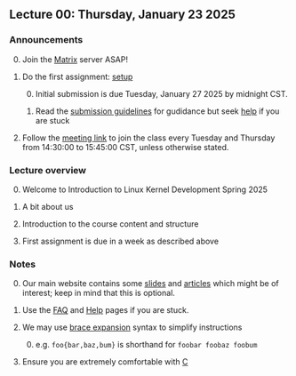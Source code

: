 ## Lecture 00: Thursday, January 23 2025

### Announcements

0. Join the [Matrix](/matrix.md) server ASAP!

0. Do the first assignment: [setup](/setup.md)

    0. Initial submission is due Tuesday, January 27 2025 by midnight CST.

    0. Read the [submission guidelines](/submitting.md) for gudidance but seek [help](/help.md) if you are stuck

0. Follow the [meeting link](https://meet.underground.software/introductiontolinuxkerneldevelopment) to join the class
every Tuesday and Thursday from 14:30:00 to 15:45:00 CST, unless otherwise stated.

### Lecture overview

0. Welcome to Introduction to Linux Kernel Development Spring 2025

0. A bit about us

0. Introduction to the course content and structure

0. First assignment is due in a week as described above

### Notes

0. Our main website contains some
[slides](https://kdlp.underground.software/slides/index.html)
and
[articles](https://kdlp.underground.software/articles/index.html)
which might be of interest;
keep in mind that this is optional.

0. Use the [FAQ](/faq.md) and [Help](/help.md) pages if you are stuck.

0. We may use [brace expansion](https://www.gnu.org/software/bash/manual/html_node/Brace-Expansion.html) syntax to simplify instructions

    0. e.g. `foo{bar,baz,bum}` is shorthand for `foobar foobaz foobum`

0. Ensure you are extremely comfortable with [C](https://colorcomputerarchive.com/repo/Documents/Books/The%20C%20Programming%20Language%20%28Kernighan%20Ritchie%29.pdf)
